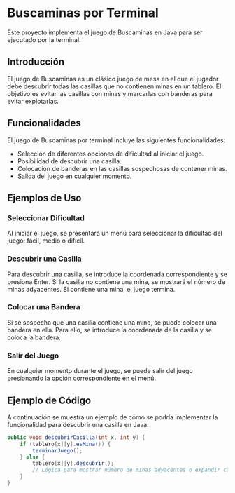 # Buscaminas por Terminal

Este proyecto implementa el juego de Buscaminas en Java para ser ejecutado por la terminal.

## Introducción

El juego de Buscaminas es un clásico juego de mesa en el que el jugador debe descubrir todas las casillas que no contienen minas en un tablero. El objetivo es evitar las casillas con minas y marcarlas con banderas para evitar explotarlas.

## Funcionalidades

El juego de Buscaminas por terminal incluye las siguientes funcionalidades:

- Selección de diferentes opciones de dificultad al iniciar el juego.
- Posibilidad de descubrir una casilla.
- Colocación de banderas en las casillas sospechosas de contener minas.
- Salida del juego en cualquier momento.

## Ejemplos de Uso

### Seleccionar Dificultad
Al iniciar el juego, se presentará un menú para seleccionar la dificultad del juego: fácil, medio o difícil.

### Descubrir una Casilla
Para descubrir una casilla, se introduce la coordenada correspondiente y se presiona Enter. Si la casilla no contiene una mina, se mostrará el número de minas adyacentes. Si contiene una mina, el juego termina.

### Colocar una Bandera
Si se sospecha que una casilla contiene una mina, se puede colocar una bandera en ella. Para ello, se introduce la coordenada de la casilla y se coloca la bandera.

### Salir del Juego
En cualquier momento durante el juego, se puede salir del juego presionando la opción correspondiente en el menú.

## Ejemplo de Código

A continuación se muestra un ejemplo de cómo se podría implementar la funcionalidad para descubrir una casilla en Java:

```java
public void descubrirCasilla(int x, int y) {
    if (tablero[x][y].esMina()) {
        terminarJuego();
    } else {
        tablero[x][y].descubrir();
        // Lógica para mostrar número de minas adyacentes o expandir casillas vacías
    }
}
